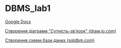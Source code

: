 # DBMS_lab1
[Google Docs](https://docs.google.com/document/d/1Wsg9Q-v-VfCXIXamZL2kAy7ChUDGt8m9IAEbR4YgIkA/edit#)

[Створення діаграми "Сутність-зв'язок" (draw.io.com)](https://app.diagrams.net/)

[Створення схеми бази даних (sqldbm.com)](https://sqldbm.com/Home/)
